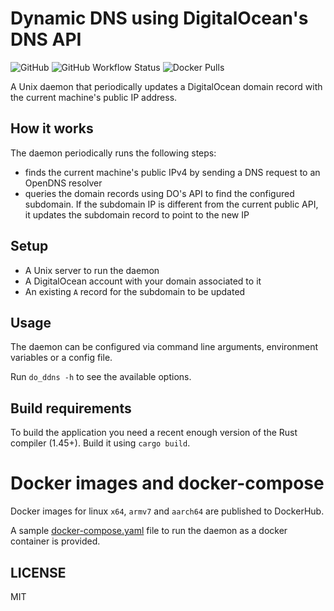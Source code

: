 # Dynamic DNS using DigitalOcean's DNS API

![GitHub](https://img.shields.io/github/license/alcroito/digitalocean-dyndns)
![GitHub Workflow Status](https://img.shields.io/github/workflow/status/alcroito/digitalocean-dyndns/ci)
![Docker Pulls](https://img.shields.io/docker/pulls/alcroito/digitalocean-dyndns)


A Unix daemon that periodically updates a DigitalOcean domain record with the current machine's public IP address.

## How it works
The daemon periodically runs the following steps:

*  finds the current machine's public IPv4 by sending a DNS request to an OpenDNS resolver
*  queries the domain records using DO's API to find the configured subdomain. If the subdomain IP
   is different from the current public API, it updates the subdomain record to point to the new IP

## Setup
* A Unix server to run the daemon
* A DigitalOcean account with your domain associated to it
* An existing `A` record for the subdomain to be updated

## Usage

The daemon can be configured via command line arguments, environment variables or a config file.

Run `do_ddns -h` to see the available options.

## Build requirements

To build the application you need a recent enough version of the Rust compiler (1.45+).
Build it using `cargo build`.

# Docker images and docker-compose

Docker images for linux `x64`, `armv7` and `aarch64` are published to DockerHub.

A sample [docker-compose.yaml](./doker/docker-compose.yaml) file to run the daemon as a docker container is provided.

## LICENSE

MIT
